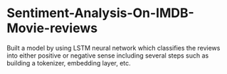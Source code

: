 # Sentiment-Analysis-On-IMDB-Movie-reviews
Built a model by using LSTM neural network which classifies the reviews into either positive or negative sense including several steps such as building a tokenizer, embedding layer, etc.
